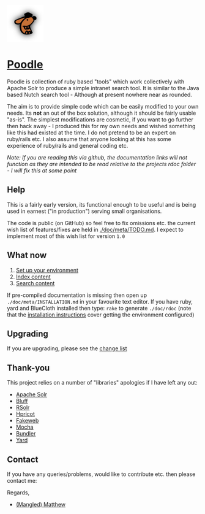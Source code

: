 <img src="./poodle.jpg" alt="Poodle" width="96" height="96"/>

[Poodle](file.VERSION.html)
========

Poodle is collection of ruby based "tools" which work collectively with Apache Solr to produce a simple intranet search tool. It is similar to the Java based Nutch search tool - Although at present nowhere near as rounded.

The aim is to provide simple code which can be easily modified to your own needs. Its **not** an out of the box solution, although it should be fairly usable "as-is". The simplest modifications are cosmetic, if you want to go further then hack away - I produced this for my own needs and wished something like this had existed at the time. I do not pretend to be an expert on ruby/rails etc. I also assume that anyone looking at this has some experience of ruby/rails and general coding etc.

*Note: If you are reading this via github, the documentation links will not function as they are intended to be read relative to the projects rdoc folder - I will fix this at some point*

Help
----

This is a fairly early version, its functional enough to be useful and is being used in earnest ("in production") serving small organisations.

The code is public (on GitHub) so feel free to fix omissions etc. the current wish list of features/fixes are held in [./doc/meta/TODO.md](file.TODO.html). I expect to implement most of this wish list for version `1.0`

What now
--------

1. [Set up your environment](file.INSTALLATION.html)
2. [Index content](./scripts/index.html)
3. [Search content](./poodle/index.html)

If pre-compiled documentation is missing then open up `./doc/meta/INSTALLATION.md` in your favourite text editor. If you have ruby, yard and BlueCloth installed then type: `rake` to generate `./doc/rdoc` (note that the [installation instructions](file.INSTALLATION.html) cover getting the environment configured)

Upgrading
---------

If you are upgrading, please see the [change list](file.CHANGES.html)

Thank-you
---------

This project relies on a number of "libraries" apologies if I have left any out:

- [Apache Solr](http://lucene.apache.org/solr/)
- [Bluff](http://bluff.jcoglan.com/)
- [RSolr](http://github.com/mwmitchell/rsolr)
- [Hpricot](http://github.com/hpricot/hpricot)
- [Fakeweb](http://fakeweb.rubyforge.org/)
- [Mocha](http://mocha.rubyforge.org/)
- [Bundler](http://github.com/carlhuda/bundler)
- [Yard](http://yardoc.org/)

Contact
-------

If you have any queries/problems, would like to contribute etc. then please contact me:

Regards,

- <a href="http://www.google.com/recaptcha/mailhide/d?k=01vdgNNADQlgrqj5lMuKLpag==&c=dLzYSFd6PdPBc5paL9eJKJ62wOQODVZwCaNzqvMcxyI=">(Mangled) Matthew</a>
